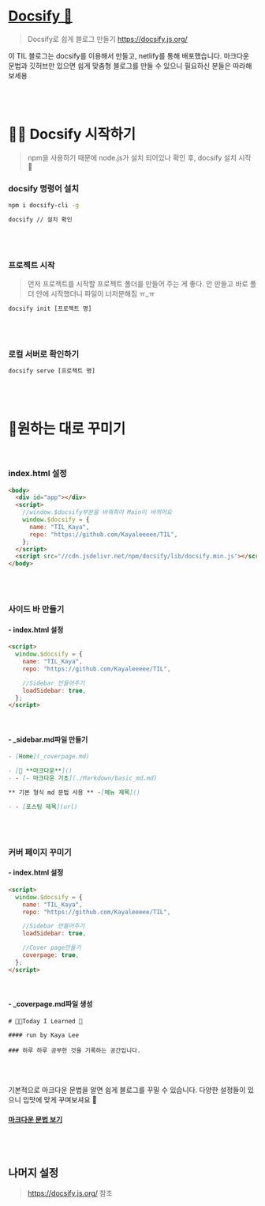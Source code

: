 # [Docsify 🎩](https://docsify.js.org/)

> Docsify로 쉽게 블로그 만들기
> https://docsify.js.org/

이 TIL 블로그는 docsify를 이용해서 만들고, netlify를 통해 배포했습니다.
마크다운 문법과 깃허브만 있으면 쉽게 맞춤형 블로그를 만들 수 있으니 필요하신 분들은 따라해보세용

<br /><br />

# 🙆‍♀️ Docsify 시작하기

> npm을 사용하기 때문에 node.js가 설치 되어있나 확인 후,
> docsify 설치 시작 🤟

### docsify 명령어 설치

```bash
npm i docsify-cli -g

docsify // 설치 확인
```

<br /><br />

### 프로젝트 시작

> 먼저 프로젝트를 시작할 프로젝트 폴더를 만들어 주는 게 좋다.
> 안 만들고 바로 폴더 안에 시작했더니 파일이 너저분해짐 ㅠ\_ㅠ

```bash
docsify init [프로젝트 명]
```

<br /><br />

### 로컬 서버로 확인하기

```bash
docsify serve [프로젝트 명]
```

<br /><br />

# 💅원하는 대로 꾸미기

<br />

### index.html 설정

```html
<body>
  <div id="app"></div>
  <script>
    //window.$docsify부분을 바꿔줘야 Main이 바뀌어요
    window.$docsify = {
      name: "TIL_Kaya",
      repo: "https://github.com/Kayaleeeee/TIL",
    };
  </script>
  <script src="//cdn.jsdelivr.net/npm/docsify/lib/docsify.min.js"></script>
</body>
```

<br /><br />

### 사이드 바 만들기

#### - index.html 설정

```html
<script>
  window.$docsify = {
    name: "TIL_Kaya",
    repo: "https://github.com/Kayaleeeee/TIL",

    //Sidebar 만들어주기
    loadSidebar: true,
  };
</script>
```

<br />

#### - \_sidebar.md파일 만들기

```md
- [Home](_coverpage.md)

- [📌 **마크다운**]()
- - [- 마크다운 기초](./Markdown/basic_md.md)

** 기본 형식 md 문법 사용 ** -[메뉴 제목]()

- - [포스팅 제목](url)
```

<br /><br />

### 커버 페이지 꾸미기

#### - index.html 설정

```html
<script>
  window.$docsify = {
    name: "TIL_Kaya",
    repo: "https://github.com/Kayaleeeee/TIL",

    //Sidebar 만들어주기
    loadSidebar: true,

    //Cover page만들기
    coverpage: true,
  };
</script>
```

<br />

#### - \_coverpage.md파일 생성

```
# 👩‍💻Today I Learned 🍒

#### run by Kaya Lee

### 하루 하루 공부한 것을 기록하는 공간입니다.
```

<br /><br />

기본적으로 마크다운 문법을 알면 쉽게 블로그를 꾸밀 수 있습니다.
다양한 설정들이 있으니 입맛에 맞게 꾸며보셔요 🌝

#### [마크다운 문법 보기](../Markdown/basic_md.md)

<br /><br />

## 나머지 설정

> https://docsify.js.org/ 참조

